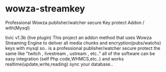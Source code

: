 # wowza-streamkey
Professional Wowza publisher/watcher secure Key protect Addon / with(Mysql)

tivic v1.3b (live plugin)
This project an addon method that uses Wowza Streaming Engine to deliver all media chunks and encryption(pubs/watchs) keys with mysql
so.. is a professional publisher/watcher secure protect the same like "twitch , livestream , ustream , etc.."
all of the software can be easy integration (self Php code,WHMCS,etc..) 
and works realtime(update,write,reading) sync your database..
